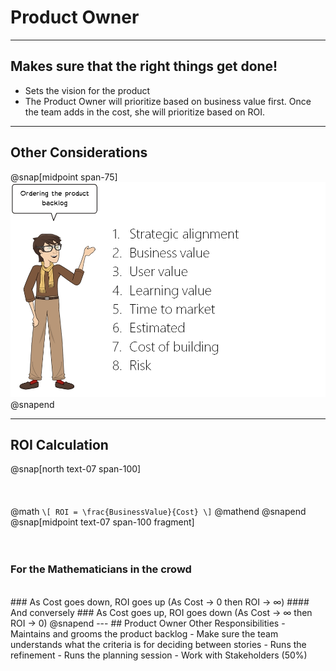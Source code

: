 # Product Owner

---
## Makes sure that the right things get done!
- Sets the vision for the product
- The Product Owner will prioritize based on business value first. Once the team adds in the cost, she will prioritize based on ROI.
---
## Other Considerations 
@snap[midpoint span-75]
![](assets/img/order-the-backlog.jpg)
@snapend

---
## ROI Calculation
@snap[north text-07 span-100]
<br><br><br><br>
@math
`\[
ROI = \frac{BusinessValue}{Cost}
\]`
@mathend
@snapend
@snap[midpoint text-07 span-100 fragment]
<br><br><br>
### For the Mathematicians in the crowd
<br>
### As Cost goes down, ROI goes up (As Cost → 0 then ROI → ∞)
#### And conversely
### As Cost goes up, ROI goes down (As Cost → ∞ then ROI → 0)
@snapend
---
## Product Owner Other Responsibilities
- Maintains and grooms the product backlog
- Make sure the team understands what the criteria is for deciding between stories
- Runs the refinement
- Runs the planning session
- Work with Stakeholders (50%)
